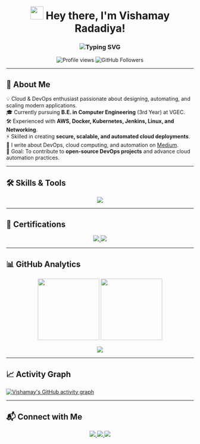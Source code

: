 <h1 align="center">
  <img src="https://media.giphy.com/media/hvRJCLFzcasrR4ia7z/giphy.gif" width="35"> 
  Hey there, I'm Vishamay Radadiya!
</h1>

<h3 align="center">
  <img src="https://readme-typing-svg.herokuapp.com?font=Fira+Code&size=25&pause=1000&color=00C9FF&center=true&vCenter=true&width=600&lines=DevOps+%26+Cloud+Engineer;AWS+%7C+Kubernetes+%7C+Docker;CI%2FCD+Pipelines+%26+Automation;Infrastructure+as+Code;Cloud+Native+Solutions" alt="Typing SVG" />
</h3>

<p align="center">
  <img src="https://komarev.com/ghpvc/?username=vishamay123&label=Profile%20views&color=0e75b6&style=flat" alt="Profile views" />
  <img src="https://img.shields.io/github/followers/vishamay123?label=Followers&style=social" alt="GitHub Followers" />
</p>

---

## 🚀 About Me
💡 Cloud & DevOps enthusiast passionate about designing, automating, and scaling modern applications.  
🎓 Currently pursuing **B.E. in Computer Engineering** (3rd Year) at VGEC.  
🛠 Experienced with **AWS, Docker, Kubernetes, Jenkins, Linux, and Networking**.  
⚡ Skilled in creating **secure, scalable, and automated cloud deployments**.  
📝 I write about DevOps, cloud computing, and automation on [Medium](https://medium.com/@vishamay501).  
🎯 Goal: To contribute to **open-source DevOps projects** and advance cloud automation practices.  

---

## 🛠️ Skills & Tools
<p align="center">
  <img src="https://skillicons.dev/icons?i=aws,azure,docker,kubernetes,jenkins,linux,bash,git,github,githubactions" />
</p>

---

## 📜 Certifications
<p align="center">
  <a href="https://vishamay123.github.io/certifications/aws-cloud-practitioner-certificate.png.png">
    <img src="https://img.shields.io/badge/AWS%20Cloud%20Practitioner-FF9900?style=for-the-badge&logo=amazonaws&logoColor=white" />
  </a>
  <a href="https://vishamay123.github.io/certifications/azure-fundamentals-certificate.png.jpg">
    <img src="https://img.shields.io/badge/Azure%20Fundamentals-0078D4?style=for-the-badge&logo=microsoftazure&logoColor=white" />
  </a>
</p>

---

## 📊 GitHub Analytics
<p align="center">
  <img src="https://github-readme-stats.vercel.app/api?username=vishamay123&show_icons=true&theme=tokyonight&hide_border=true" height="165" />
  <img src="https://github-readme-stats.vercel.app/api/top-langs?username=vishamay123&layout=compact&theme=tokyonight&hide_border=true" height="165" />
</p>

<p align="center">
  <img src="https://github-readme-streak-stats.herokuapp.com?user=vishamay123&theme=tokyonight&hide_border=true" />
</p>

---

## 📈 Activity Graph
[![Vishamay's GitHub activity graph](https://github-readme-activity-graph.vercel.app/graph?username=vishamay123&theme=tokyo-night)](https://github.com/vishamay123)

---

## 📬 Connect with Me
<p align="center">
  <a href="https://linkedin.com/in/vishamay-radadiya-9723vkr154982" target="_blank">
    <img src="https://img.shields.io/badge/LinkedIn-0A66C2?style=for-the-badge&logo=linkedin&logoColor=white" />
  </a>
  <a href="https://instagram.com/vishamay_radadiya" target="_blank">
    <img src="https://img.shields.io/badge/Instagram-E4405F?style=for-the-badge&logo=instagram&logoColor=white" />
  </a>
  <a href="https://medium.com/@vishamay501" target="_blank">
    <img src="https://img.shields.io/badge/Medium-000000?style=for-the-badge&logo=medium&logoColor=white" />
  </a>
</p>
